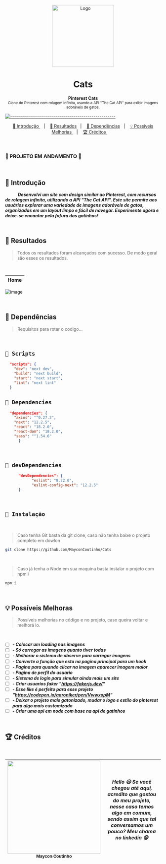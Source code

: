 <p align="center">
  <img src="https://user-images.githubusercontent.com/60453269/232112174-b851511e-ca98-49fe-acf5-24f605f04860.png" alt="Logo" width="200" height="200" />
</p>

<h1 align="center"> Cats </h1>

<p align="center">
  <b> Pinterest Cats </b></br>
  <sub> 
  Clone do Pinterest com rolagem infinita, usando a API "The Cat API" para exibir imagens adoráveis de gatos.
  <sub>
</p>


[![-----------------------------------------------------](https://raw.githubusercontent.com/andreasbm/readme/master/assets/lines/colored.png)](#table-of-contents)



<p align="center">
  <a href="#Introdução"> 🧩 Introdução </a>&nbsp;&nbsp;&nbsp;|&nbsp;&nbsp;&nbsp;
  <a href="#Resultados"> 🚀 Resultados</a>&nbsp;&nbsp;&nbsp;|&nbsp;&nbsp;&nbsp;
  <a href="#Dependências"> 🧪 Dependências</a>&nbsp;&nbsp;&nbsp;|&nbsp;&nbsp;&nbsp;
  <a href="#Ideias">💡 Possíveis Melhorias </a>&nbsp;&nbsp;&nbsp;|&nbsp;&nbsp;&nbsp;
  <a href="#Creditos"> 🏆 Créditos </a>&nbsp;&nbsp;&nbsp;&nbsp;&nbsp;&nbsp;
</p>

<br/>

### 🚧 PROJETO EM ANDAMENTO 🚧

<br/>

<a id="Introdução"></a>
## 🧩 Introdução 

  ***⠀⠀⠀⠀Desenvolvi um site com design similar ao Pinterest, com recursos de rolagem infinita, utilizando a API "The Cat API". Este site permite aos usuários explorar uma variedade de imagens adoráveis de gatos, organizadas em um layout limpo e fácil de navegar. Experimente agora e deixe-se encantar pela fofura dos gatinhos!***

<br/>


<a id="Resultados"></a>
## 🚀 Resultados 
  > Todos os resultados foram alcançados com sucesso. De modo geral são esses os resultados. 

<br />   

 Home |
|---|
![image](https://user-images.githubusercontent.com/60453269/232587512-d768ffd1-02b8-4a31-97b3-b156bf11c7eb.png)

<br />   

<a id="Dependências"></a>
## 🧪 Dependências
> Requisitos para rotar o codigo...

<br />   


## `📖 Scripts` 

```JSON
  "scripts": {
    "dev": "next dev",
    "build": "next build",
    "start": "next start",
    "lint": "next lint"
  }

```
  

## `📖 Dependencies` 

```JSON
  "dependencies": {
    "axios": "^0.27.2",
    "next": "12.2.5",
    "react": "18.2.0",
    "react-dom": "18.2.0",
    "sass": "^1.54.6"
      }

```

<br /> 

## `📖 devDependencies` 


```JSON
      "devDependencies": {
            "eslint": "8.22.0",
            "eslint-config-next": "12.2.5"
      }

```

<br /> 

## `📖 Instalação` 
   
<br /> 

> Caso tenha Git basta da git clone, caso não tenha baixe o projeto completo em dowlon

```BASH
git clone https://github.com/MayconCoutinho/Cats
```

<br /> 

> Caso já tenha o Node em sua maquina basta instalar o projeto com npm i

```BASH
npm i 
```

<br /> 

<a id="Ideias"></a>
## 💡 Possíveis Melhoras
> Possíveis melhorias no código e no projeto, caso queira voltar e melhorá lo.

<br /> 

- [ ] ***- Colocar um loading nas imagens*** 
- [ ] ***- Só carregar as imagens quanto tiver todas*** 
- [ ] ***- Melhorar o sistema de observe para carregar imagens*** 
- [ ] ***- Converte a função que esta na pagina principal para um hook*** 
- [ ] ***- Pagina para quando clicar na imagem aparecer imagem maior*** 
- [ ] ***- Pagina de perfil do usuario*** 
- [ ] ***- Sistema de login para simular ainda mais um site*** 
- [ ] ***- Criar usuarios faker "https://fakerjs.dev/"*** 
- [ ] ***- Esse like é perfeito para esse projeto "https://codepen.io/aaroniker/pen/VwwxopM"***
- [ ] ***- Deixar o projeto mais gatonizado, mudar o logo e estilo do pinterest para algo mais customizado*** 
- [ ] ***- Criar uma api em node com base na api de gatinhos*** 

<br /> 

<a id="Creditos"></a>
## 🏆 Créditos

<br /> 

<div > 

| [<img src="https://user-images.githubusercontent.com/60453269/217899761-dc2d4e4b-3336-419d-9076-79304290aa0a.png" width=300><br><sub> Maycon Coutinho </sub>](https://www.linkedin.com/in/maycon-coutinho/) | ***Hello 😃 Se você chegou até aqui, acredito que gostou do meu projeto, nesse caso temos algo em comum, sendo assim que tal conversamos um pouco? Meu chama no linkedin 😁*** | 
|---|---|


</div> 
